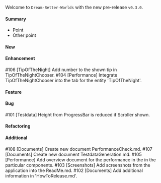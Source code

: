 Welcome to `Dream-Better-Worlds` with the new pre-release `v0.3.0`.



#### Summary
* Point
* Other point



#### New



#### Enhancement
#106 [TipOfTheNight] Add number to the shown tip in TipOfTheNightChooser.
#104 [Performance] Integrate TipOfTheNightChooser into the tab for the entity 'TipOfTheNight'.



#### Feature



#### Bug
#101 [Testdata] Height from ProgressBar is reduced if Scroller shown.



#### Refactoring



#### Additional



[//]: # (Issues which will be integrated in this release)
#108 [Documents] Create new document PerformanceCheck.md.
#107 [Documents] Create new document TestdataGeneration.md.
#105 [Performance] Add overview document for the performance in the in the particular components.
#103 [Screenshots] Add screenshots from the application into the ReadMe.md.
#102 [Documents] Add additional information in 'HowToRelease.md'.
